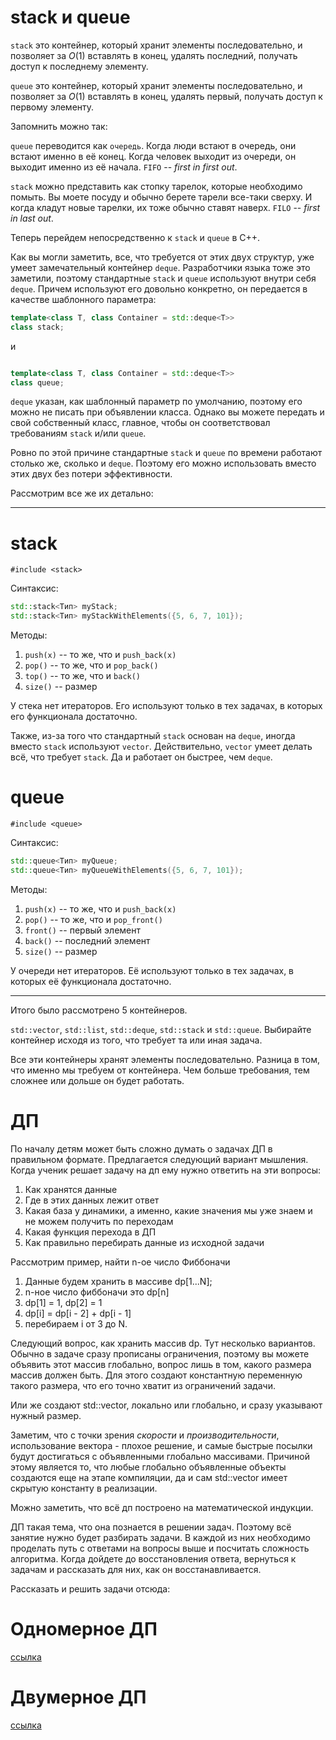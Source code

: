 # stack и queue

`stack` это контейнер, который хранит элементы последовательно, и позволяет за $O(1)$ вставлять в конец, удалять последний, получать доступ к последнему элементу. 

`queue` это контейнер, который хранит элементы последовательно, и позволяет за $O(1)$ вставлять в конец, удалять первый, получать доступ к первому элементу.

Запомнить можно так:

`queue` переводится как `очередь`. Когда люди встают в очередь, они встают именно в её конец. Когда человек выходит из очереди, он выходит именно из её начала. `FIFO` -- _first in first out_.

`stack` можно представить как стопку тарелок, которые необходимо помыть. Вы моете посуду и обычно берете тарели все-таки сверху. И когда кладут новые тарелки, их тоже обычно ставят наверх. `FILO` -- _first in last out_.

Теперь перейдем непосредственно к `stack` и `queue` в С++.

Как вы могли заметить, все, что требуется от этих двух структур, уже умеет замечательный контейнер `deque`. Разработчики языка тоже это заметили, поэтому стандартные `stack` и `queue` используют внутри себя `deque`. Причем используют его довольно конкретно, он передается в качестве шаблонного параметра:

```c++
template<class T, class Container = std::deque<T>>
class stack;
```

и 

```c++

template<class T, class Container = std::deque<T>>
class queue;
```

`deque` указан, как шаблонный параметр по умолчанию, поэтому его можно не писать при объявлении класса. Однако вы можете передать и свой собственный класс, главное, чтобы он соответствовал требованиям `stack` и/или `queue`.

Ровно по этой причине стандартные `stack` и `queue` по времени работают столько же, сколько и `deque`. Поэтому его можно использовать вместо этих двух без потери эффективности. 

Рассмотрим все же их детально:


----


# stack

`#include <stack>`

Синтаксис:

```c++
std::stack<Тип> myStack;
std::stack<Тип> myStackWithElements({5, 6, 7, 101});
```

Методы:

1. `push(x)` -- то же, что и `push_back(x)`
2. `pop()` -- то же, что и `pop_back()`
3. `top()` -- то же, что и `back()`
4. `size()` -- размер

У стека нет итераторов. Его используют только в тех задачах, в которых его функционала достаточно.

Также, из-за того что стандартный `stack` основан на `deque`, иногда вместо `stack` используют `vector`. Действительно, `vector` умеет делать всё, что требует `stack`. Да и работает он быстрее, чем `deque`.


# queue

`#include <queue>`

Синтаксис:

```c++
std::queue<Тип> myQueue;
std::queue<Тип> myQueueWithElements({5, 6, 7, 101});
```

Методы:

1. `push(x)` -- то же, что и `push_back(x)`
2. `pop()` -- то же, что и `pop_front()`
3. `front()` -- первый элемент
4. `back()` -- последний элемент
5. `size()` -- размер

У очереди нет итераторов. Её используют только в тех задачах, в которых её функционала достаточно.

---

Итого было рассмотрено 5 контейнеров. 

`std::vector`, `std::list`, `std::deque`, `std::stack` и `std::queue`. Выбирайте контейнер исходя из того, что требует та или иная задача.

Все эти контейнеры хранят элементы последовательно. Разница в том, что именно мы требуем от контейнера. Чем больше требования, тем сложнее или дольше он будет работать.

# ДП


По началу детям может быть сложно думать о задачах ДП в правильном формате. Предлагается следующий вариант мышления. Когда ученик решает задачу на дп ему нужно ответить на эти вопросы:

1. Как хранятся данные
2. Где в этих данных лежит ответ
3. Какая база у динамики, а именно, какие значения мы уже знаем и не можем получить по переходам
4. Какая функция перехода в ДП
5. Как правильно перебирать данные из исходной задачи

Рассмотрим пример, найти n-ое число Фиббоначи

1. Данные будем хранить в массиве dp[1...N];
2. n-ное число фиббоначи это dp[n]
3. dp[1] = 1, dp[2] = 1
4. dp[i] = dp[i - 2] + dp[i - 1]
5. перебираем i от 3 до N.

Следующий вопрос, как хранить массив dp.
Тут несколько вариантов. Обычно в задаче сразу прописаны ограничения, поэтому вы можете объявить этот массив глобально, вопрос лишь в том, какого размера массив должен быть. Для этого создают константную переменную такого размера, что его точно хватит из ограничений задачи.

Или же создают std::vector, локально или глобально, и сразу указывают нужный размер.

Заметим, что с точки зрения _скорости_ и _производительности_, использование вектора - плохое решение, и самые быстрые посылки будут достигаться с объявленными глобально массивами. Причиной этому является то, что любые глобально объявленные объекты создаются еще на этапе компиляции, да и сам std::vector имеет скрытую константу в реализации.

Можно заметить, что всё дп построено на математической индукции.

ДП такая тема, что она познается в решении задач. Поэтому всё занятие нужно будет разбирать задачи. В каждой из них необходимо проделать путь с ответами на вопросы выше и посчитать сложность алгоритма. Когда дойдете до восстановления ответа, вернуться к задачам и рассказать для них, как он восстанавливается.

Рассказать и решить задачи отсюда:

# Одномерное ДП

[ссылка](https://wiki.algocode.ru/index.php?title=%D0%9E%D0%B4%D0%BD%D0%BE%D0%BC%D0%B5%D1%80%D0%BD%D0%BE%D0%B5_%D0%94%D0%9F)


# Двумерное ДП

[ссылка](
https://wiki.algocode.ru/index.php?title=%D0%94%D0%B2%D1%83%D0%BC%D0%B5%D1%80%D0%BD%D0%BE%D0%B5_%D0%94%D0%9F_:_%D1%87%D0%B5%D1%80%D0%B5%D0%BF%D0%B0%D1%88%D0%BA%D0%B0)